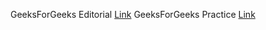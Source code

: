 GeeksForGeeks Editorial [Link](https://www.geeksforgeeks.org/k-largestor-smallest-elements-in-an-array/)
GeeksForGeeks Practice [Link](https://practice.geeksforgeeks.org/problems/k-largest-elements3736/1/)